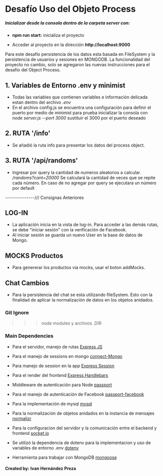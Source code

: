 # Desafío Uso del Objeto Process

##### Inicializar desde la consola dentro de la carpeta server con:

-  **npm run start:** inicializa el proyecto

-  Acceder al proyecto en la dirección **http://localhost:9000**

Para este desafío persistencia de los datos esta basada en FileSystem y la persistencia de usuarios y sesiones en MONGODB.
La funcionalidad del proyecto no cambio, solo se agregaron las nuevas instrucciones para el desafio del Object Process.

## 1. Variables de Entorno .env y minimist

-  Todas las variables que contienen variables e información delicada estan dentro del archivo _.env_
-  En el archivo config.js se encuentra una configuración para definir el puerto por medio de minimist para prueba inicializar la consola con _node server.js --port 3000_ sustituir el 3000 por el puerto deseado

## 2. RUTA '/info'

-  Se añadió la ruta info para presentar los datos del process object.

## 3. RUTA '/api/randoms'

-  Ingresar por query la cantidad de numeros aleatorios a calcular. _/randoms?cant=20000_ Se calculará la cantidad de veces que se repite cada número.
   En caso de no agregar por query se ejecutara un número por default

---------------/// Consignas Anteriores

## LOG-IN

-  La aplicación inicia en la vista de log-in. Para acceder a las demás rutas, se debe "iniciar sesión" con la verificación de Facebook.
-  Al iniciar sesión se guarda un nuevo User en la base de datos de Mongo.

## MOCKS Productos

-  Para genererar los productos via mocks, usar el boton addMocks.

## Chat Cambios

-  Para la persistencia del chat se esta utilizando fileSystem. Esto con la finalidad de aplicar la normalización de datos en los objetos anidados.

### Git Ignore

> > > node modules y archivos .DIR

### Main Dependencies

-  Para el servidor, manejo de rutas [Express JS](https://expressjs.com/es/ "Ver más")
-  Para el manejo de sessions en mongo [connect-Mongo](https://www.npmjs.com/package/connect-mongo "Ver más")
-  Para manejo de session en la app [Express Session](https://www.npmjs.com/package/express-session "Ver más")
-  Para el render del frontend [Express Handlebars](https://www.npmjs.com/package/express-handlebars "Ver más")
-  Middleware de autenticación para Node [passport](https://www.npmjs.com/package/passport "Ver más")
-  Para el manejo de autenticación de Facebook [passport-facebook](https://www.npmjs.com/package/passport-facebook "Ver más")
-  Para la implementación de mysql [mysql](https://momentjs.com/ "Ver más")
-  Para la normalización de objetos anidados en la instancia de mensajes [normalizr](https://www.npmjs.com/package/normalizr "Ver más")
-  Para la configuracion del servidor y la comunicación entre el backend y frontend [socket io](https://socket.io/ "Ver más")

-  Se utilizó la dependencia de dotenv para la implementacion y uso de variables de entorno .env [dotenv](https://www.npmjs.com/package/dotenv "Ver más")
-  Herramienta para trabajar con MongoDB [mongoose](https://www.npmjs.com/package/mongoose "Ver más")

#### Created by: **Ivan Hernández Preza**
